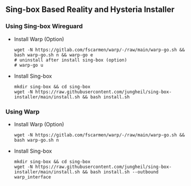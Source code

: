 ## Sing-box Based Reality and Hysteria Installer

### Using Sing-box Wireguard

* Install Warp (Option)

  ```shell
  wget -N https://gitlab.com/fscarmen/warp/-/raw/main/warp-go.sh && bash warp-go.sh n && warp-go e
  # uninstall after install sing-box (option)
  # warp-go u
  ```
  
* Install Sing-box

  ```shell
  mkdir sing-box && cd sing-box
  wget -N https://raw.githubusercontent.com/jungheil/sing-box-installer/main/install.sh && bash install.sh
  ```
  
### Using Warp

* Install Warp (Option)

  ```shell
  wget -N https://gitlab.com/fscarmen/warp/-/raw/main/warp-go.sh && bash warp-go.sh n
  ```

* Install Sing-box

  ```shell
  mkdir sing-box && cd sing-box
  wget -N https://raw.githubusercontent.com/jungheil/sing-box-installer/main/install.sh && bash install.sh --outbound warp_interface
  ```